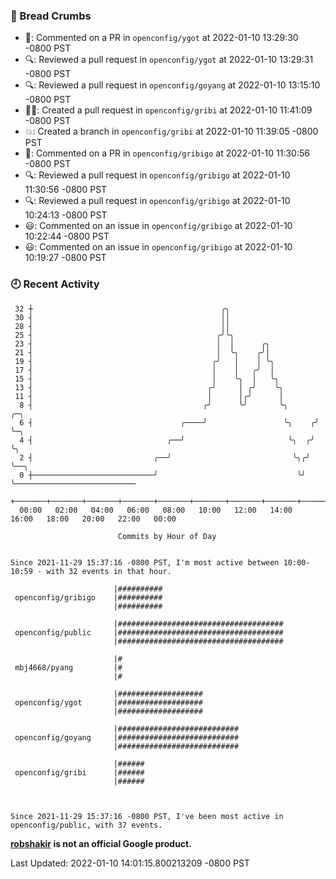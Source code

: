 ### 🍞 Bread Crumbs

 * 💬: Commented on a PR in  `openconfig/ygot` at 2022-01-10 13:29:30 -0800 PST
 * 🔍: Reviewed a pull request in  `openconfig/ygot` at 2022-01-10 13:29:31 -0800 PST
 * 🔍: Reviewed a pull request in  `openconfig/goyang` at 2022-01-10 13:15:10 -0800 PST
 * ✍🏼: Created a pull request in `openconfig/gribi` at 2022-01-10 11:41:09 -0800 PST
 * 💥: Created a branch in `openconfig/gribi` at 2022-01-10 11:39:05 -0800 PST
 * 💬: Commented on a PR in  `openconfig/gribigo` at 2022-01-10 11:30:56 -0800 PST
 * 🔍: Reviewed a pull request in  `openconfig/gribigo` at 2022-01-10 11:30:56 -0800 PST
 * 🔍: Reviewed a pull request in  `openconfig/gribigo` at 2022-01-10 10:24:13 -0800 PST
 * 😃: Commented on an issue in `openconfig/gribigo` at 2022-01-10 10:22:44 -0800 PST
 * 😃: Commented on an issue in `openconfig/gribigo` at 2022-01-10 10:19:27 -0800 PST

### 🕘 Recent Activity
```
 32 ┼                                          ╭╮
 30 ┤                                          ││
 28 ┤                                          ││
 25 ┤                                         ╭╯╰╮
 23 ┤                                         │  │      ╭╮
 21 ┤                                         │  ╰╮    ╭╯│
 19 ┤                                        ╭╯   │    │ ╰╮
 17 ┤                                        │    │   ╭╯  │
 15 ┤                                        │    ╰╮  │   ╰╮
 13 ┤                                       ╭╯     │ ╭╯    ╰╮
 11 ┤                                       │      │╭╯      │
  8 ┤                                      ╭╯      ╰╯       ╰╮      ╭─╮
  6 ┤                                 ╭────╯                 ╰╮    ╭╯ ╰─╮
  4 ┤                              ╭──╯                       ╰╮  ╭╯    ╰╮
  2 ┤                           ╭──╯                           ╰╮╭╯      ╰──╮
  0 ┼───────────────────────────╯                               ╰╯          ╰───────────────────────────
    +───────+───────+───────+───────+───────+───────+───────+───────+───────+───────+───────+───────+────
  00:00   02:00   04:00   06:00   08:00   10:00   12:00   14:00   16:00   18:00   20:00   22:00   00:00   

						Commits by Hour of Day


Since 2021-11-29 15:37:16 -0800 PST, I'm most active between 10:00-10:59 - with 32 events in that hour.

```



```
                       |##########
 openconfig/gribigo    |##########
                       |##########

                       |#####################################
 openconfig/public     |#####################################
                       |#####################################

                       |#
 mbj4668/pyang         |#
                       |#

                       |###################
 openconfig/ygot       |###################
                       |###################

                       |###########################
 openconfig/goyang     |###########################
                       |###########################

                       |######
 openconfig/gribi      |######
                       |######



Since 2021-11-29 15:37:16 -0800 PST, I've been most active in openconfig/public, with 37 events.

```
**[robshakir](mailto:robjs@google.com) is not an official Google product.**  


Last Updated: 2022-01-10 14:01:15.800213209 -0800 PST
